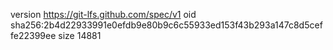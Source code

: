 version https://git-lfs.github.com/spec/v1
oid sha256:2b4d22933991e0efdb9e80b9c6c55933ed153f43b293a147c8d5ceffe22399ee
size 14881
